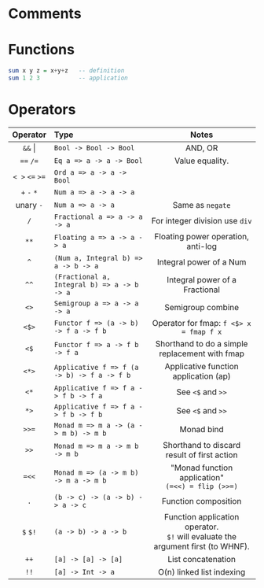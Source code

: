 # Comments
# Functions

```haskell
sum x y z = x+y+z   -- definition
sum 1 2 3           -- application
```

# Operators

| Operator      | Type                                       | Notes                                                                               |
| :-----------: | :----------------------------------------- | :---------------------------------------------------------------------------------: |
|`&&` \|        |`Bool -> Bool -> Bool`                      | AND, OR                                                                             |
|`==` `/=`      |`Eq a => a -> a -> Bool`                    | Value equality.                                                                     |
|`< >` `<=` `>=`|`Ord a => a -> a -> Bool`                   |                                                                                     |
|`+` `-` `*`    |`Num a => a -> a -> a`                      |                                                                                     |
|unary `-`      |`Num a => a -> a`                           | Same as `negate`                                                                    |
|`/`            |`Fractional a => a -> a -> a`               | For integer division use `div`                                                      |
|`**`           |`Floating a => a -> a -> a`                 | Floating power operation, anti-log                                                  |
|`^`            |`(Num a, Integral b) => a -> b -> a`        | Integral power of a Num                                                             |
|`^^`           |`(Fractional a, Integral b) => a -> b -> a` | Integral power of a Fractional                                                      |
|`<>`           |`Semigroup a => a -> a -> a`                | Semigroup combine                                                                   |
|`<$>`          |`Functor f => (a -> b) -> f a -> f b`       | Operator for fmap: `f <$> x = fmap f x`                                             |
|`<$`           |`Functor f => a -> f b -> f a`              | Shorthand to do a simple replacement with fmap                                      |
|`<*>`          |`Applicative f => f (a -> b) -> f a -> f b` | Applicative function application (ap)                                               |
|`<*`           |`Applicative f => f a -> f b -> f a`        | See `<$` and `>>`                                                                   | 
|`*>`           |`Applicative f => f a -> f b -> f b`        | See `<$` and `>>`                                                                   |
|`>>=`          |`Monad m => m a -> (a -> m b) -> m b`       | Monad bind                                                                          |
|`>>`           |`Monad m => m a -> m b -> m b`              | Shorthand to discard result of first action                                         |
|`=<<`          |`Monad m => (a -> m b) -> m a -> m b`       | "Monad function application"  <br>`(=<<) = flip (>>=)`                              |
|`.`            |`(b -> c) -> (a -> b) -> a -> c`            | Function composition                                                                |
|`$` `$!`       |`(a -> b) -> a -> b`                        | Function application operator.  <br>`$!` will evaluate the argument first (to WHNF).|
|`++`           |`[a] -> [a] -> [a]`                         | List concatenation                                                                  |
|`!!`           |`[a] -> Int -> a`                           | O(n) linked list indexing                                                           |


